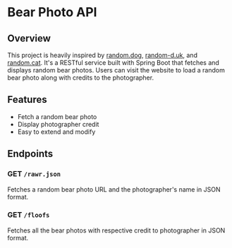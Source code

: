 # Bear Photo API

## Overview
This project is heavily inspired by [random.dog](https://random.dog), [random-d.uk](https://random-d.uk), and [random.cat](https://random.cat). It's a RESTful service built with Spring Boot that fetches and displays random bear photos. Users can visit the website to load a random bear photo along with credits to the photographer.

## Features
- Fetch a random bear photo
- Display photographer credit
- Easy to extend and modify

## Endpoints
### GET `/rawr.json`
Fetches a random bear photo URL and the photographer's name in JSON format.

### GET `/floofs`
Fetches all the bear photos with respective credit to photographer in JSON format.
